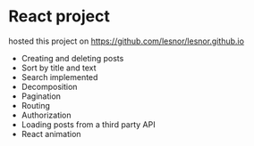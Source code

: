 # React project
 hosted this project on https://github.com/lesnor/lesnor.github.io
  * Creating and deleting posts
  * Sort by title and text
  * Search implemented
  * Decomposition
  * Pagination
  * Routing
  * Authorization
  * Loading posts from a third party API
  * React animation
